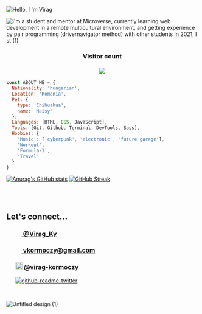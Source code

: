 ![Hello, I 'm Virag](https://user-images.githubusercontent.com/79658534/161106253-6205135b-3dbc-47f4-8782-b63bbdee8c71.png)


![I'm a student and mentor at Microverse, currently learning web development in a remote multicultural environment, and getting experience by pair programming (drivernavigator method) with other students  In 2021, I st (1)](https://user-images.githubusercontent.com/79658534/161117284-996e7848-2758-499f-98ec-b2986660f6c3.gif)





<h3 align="center"> 
  Visitor count<br><br>
  <img src="https://profile-counter.glitch.me/virag-ky/count.svg" />
</h3>

```javaScript
const ABOUT_ME = {
  Nationality: 'hungarian',
  Location: 'Romania',
  Pet: {
    type: 'Chihuahua',
    name: 'Maisy'
  },
  Languages: [HTML, CSS, JavaScript],
  Tools: [Git, Github, Terminal, DevTools, Sass],
  Hobbies: {
    'Music': ['cyberpunk', 'electronic', 'future garage'],
    'Workout',
    'Formula-1',
    'Travel'
  }
}
```
[![Anurag's GitHub stats](https://github-readme-stats.vercel.app/api?username=virag-ky&show_icons=true&theme=radical)](https://github.com/anuraghazra/github-readme-stats)        [![GitHub Streak](https://github-readme-streak-stats.herokuapp.com?user=virag-ky&theme=radical&date_format=M%20j%5B%2C%20Y%5D)](https://git.io/streak-stats)

<br>
<br>
<h2>Let's connect...</h2>
<ul>
<h3><a href="https://twitter.com/Virag_Ky" target="_blank"><img src="https://user-images.githubusercontent.com/79658534/150798648-38f1ed89-848c-4e24-9395-c748b2adeff7.png" width="16px">&nbsp@Virag_Ky</a></h3>
<h3><a href="mailto:vkormoczy@gmail.com"><img src="https://user-images.githubusercontent.com/79658534/155697385-9f83bc34-bd2a-4338-9394-c83ee8be9896.png" width="16px">&nbspvkormoczy@gmail.com</a></h3>
<h3><a href="https://www.linkedin.com/in/virag-kormoczy-1b5b23208/"><img src="https://user-images.githubusercontent.com/79658534/155697061-56d45708-ad01-4ffc-9697-570007606fd3.png" width="18px">&nbsp@virag-kormoczy</a></h3>
  
  [![github-readme-twitter](https://github-readme-twitter.gazf.vercel.app/api?id=Virag_Ky)](https://github.com/gazf/github-readme-twitter)
</ul>
<br>

![Untitled design (1)](https://user-images.githubusercontent.com/79658534/161379676-8353334e-4467-416c-90fc-76655a6c5b99.gif)

